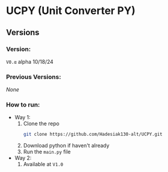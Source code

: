 # UCPY (Unit Converter PY)
## Versions
### Version:
`V0.α` alpha 10/18/24
### Previous Versions:
*None*

### How to run:
- Way 1:
  1. Clone the repo
     ```bash
     git clone https://github.com/Hadesiak130-alt/UCPY.git
     ```
  2. Download python if haven't already
  3. Run the `main.py` file
- Way 2:
  1. Available at `V1.0`
